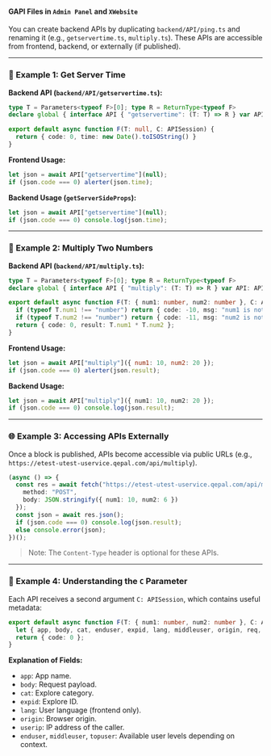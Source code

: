 
#### GAPI Files in `Admin Panel` and `XWebsite`

You can create backend APIs by duplicating `backend/API/ping.ts` and renaming it (e.g., `getservertime.ts`, `multiply.ts`). These APIs are accessible from frontend, backend, or externally (if published).

---

### 📘 Example 1: Get Server Time

**Backend API (`backend/API/getservertime.ts`):**
```ts
type T = Parameters<typeof F>[0]; type R = ReturnType<typeof F>
declare global { interface API { "getservertime": (T: T) => R } var API: API }

export default async function F(T: null, C: APISession) {
  return { code: 0, time: new Date().toISOString() }
}
```

**Frontend Usage:**
```jsx
let json = await API["getservertime"](null);
if (json.code === 0) alerter(json.time);
```

**Backend Usage (`getServerSideProps`):**
```ts
let json = await API["getservertime"](null);
if (json.code === 0) console.log(json.time);
```

---

### 🧮 Example 2: Multiply Two Numbers

**Backend API (`backend/API/multiply.ts`):**
```ts
type T = Parameters<typeof F>[0]; type R = ReturnType<typeof F>
declare global { interface API { "multiply": (T: T) => R } var API: API }

export default async function F(T: { num1: number, num2: number }, C: APISession) {
  if (typeof T.num1 !== "number") return { code: -10, msg: "num1 is not a number" };
  if (typeof T.num2 !== "number") return { code: -11, msg: "num2 is not a number" };
  return { code: 0, result: T.num1 * T.num2 };
}
```

**Frontend Usage:**
```jsx
let json = await API["multiply"]({ num1: 10, num2: 20 });
if (json.code === 0) alerter(json.result);
```

**Backend Usage:**
```ts
let json = await API["multiply"]({ num1: 10, num2: 20 });
if (json.code === 0) console.log(json.result);
```

---

### 🌐 Example 3: Accessing APIs Externally

Once a block is published, APIs become accessible via public URLs (e.g., `https://etest-utest-uservice.qepal.com/api/multiply`).

```ts
(async () => {
  const res = await fetch("https://etest-utest-uservice.qepal.com/api/multiply", {
    method: "POST",
    body: JSON.stringify({ num1: 10, num2: 6 })
  });
  const json = await res.json();
  if (json.code === 0) console.log(json.result);
  else console.error(json);
})();
```

> Note: The `Content-Type` header is optional for these APIs.

---

### 🧾 Example 4: Understanding the `C` Parameter

Each API receives a second argument `C: APISession`, which contains useful metadata:

```ts
export default async function F(T: { num1: number, num2: number }, C: APISession) {
  let { app, body, cat, enduser, expid, lang, middleuser, origin, req, res, topuser, userip } = C;
  return { code: 0 };
}
```

**Explanation of Fields:**
- `app`: App name.
- `body`: Request payload.
- `cat`: Explore category.
- `expid`: Explore ID.
- `lang`: User language (frontend only).
- `origin`: Browser origin.
- `userip`: IP address of the caller.
- `enduser`, `middleuser`, `topuser`: Available user levels depending on context.

